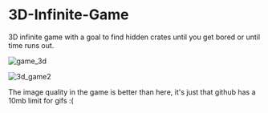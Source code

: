 
# 3D-Infinite-Game
3D infinite game with a goal to find hidden crates until you get bored or until time runs out.

![game_3d](https://user-images.githubusercontent.com/61971053/120026556-863bf800-bff2-11eb-9868-9d60b816ced0.gif)

![3d_game2](https://user-images.githubusercontent.com/61971053/120029254-1def1580-bff6-11eb-8085-7c3edcb0f370.gif)

The image quality in the game is better than here, it's just that github has a 10mb limit for gifs :(
